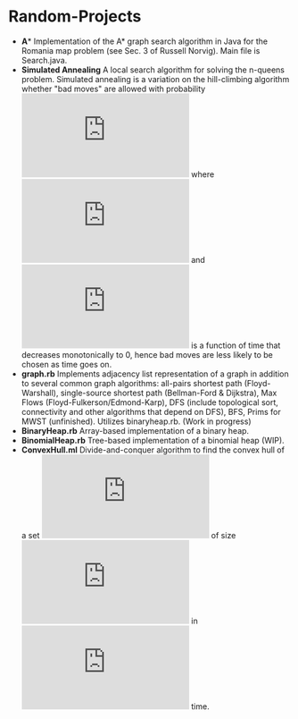 # Random-Projects
- **A*** Implementation of the A* graph search algorithm in Java for the Romania map problem (see Sec. 3 of Russell Norvig).  Main file is  Search.java. 
- **Simulated Annealing** A local search algorithm for solving the n-queens problem. Simulated annealing is a variation on the hill-climbing algorithm whether "bad moves" are allowed with probability ![equation](https://latex.codecogs.com/svg.latex?e%5E%7B%5CDelta%20V/T%7D) where ![equation](https://latex.codecogs.com/svg.latex?%5CDelta%20V%20%3D%20%5Ctextsc%7BValue%7D%28%5Ctexttt%7Bcurr%7D%29%20-%20%5Ctextsc%7BValue%7D%28%5Ctexttt%7Bnext%7D%29) and ![equation](https://latex.codecogs.com/svg.latex?T) is a function of time that decreases monotonically to 0, hence bad moves are less likely to be chosen as time goes on.
- **graph.rb** Implements adjacency list representation of a graph in addition to several common graph algorithms: all-pairs shortest path (Floyd-Warshall), single-source shortest path (Bellman-Ford & Dijkstra), Max Flows (Floyd-Fulkerson/Edmond-Karp), DFS (include topological sort, connectivity and other algorithms that depend on DFS), BFS, Prims for MWST (unfinished). Utilizes binaryheap.rb. (Work in progress)
- **BinaryHeap.rb** Array-based implementation of a binary heap.
- **BinomialHeap.rb** Tree-based implementation of a binomial heap (WIP).
- **ConvexHull.ml** Divide-and-conquer algorithm to find the convex hull of a set ![equation](https://latex.codecogs.com/svg.latex?S%20%5Csubseteq%20%5Cmathbb%20Z%20%5Ctimes%20%5Cmathbb%20Z) of size ![equation](https://latex.codecogs.com/svg.latex?n) in ![equation](https://latex.codecogs.com/svg.latex?O%28n%5Clog%20n%29) time.
